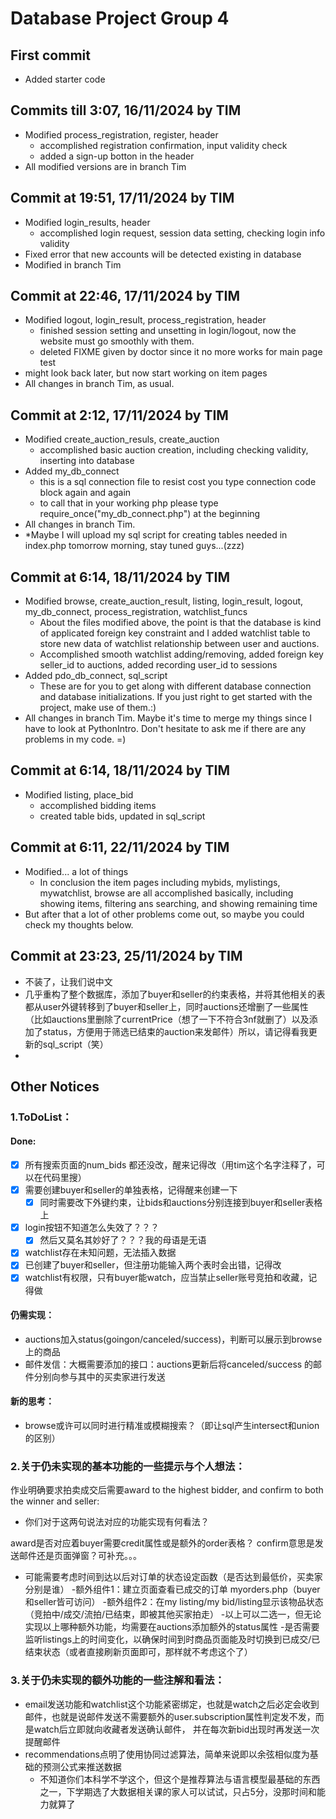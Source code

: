 # Database Project Group 4

## First commit

- Added starter code

## Commits till 3:07, 16/11/2024 by TIM

- Modified process_registration, register, header
    - accomplished registration confirmation, input validity check
    - added a sign-up botton in the header
- All modified versions are in branch Tim

## Commit at 19:51, 17/11/2024 by TIM

- Modified login_results, header
    - accomplished login request, session data setting, checking login info validity
- Fixed error that new accounts will be detected existing in database
- Modified in branch Tim

## Commit at 22:46, 17/11/2024 by TIM

- Modified logout, login_result, process_registration, header
    - finished session setting and unsetting in login/logout, now the website must go smoothly with them.
    - deleted FIXME given by doctor since it no more works for main page test
- might look back later, but now start working on item pages
- All changes in branch Tim, as usual.

## Commit at 2:12, 17/11/2024 by TIM

- Modified create_auction_resuls, create_auction
    - accomplished basic auction creation, including checking validity, inserting into database
- Added my_db_connect
    - this is a sql connection file to resist cost you type connection code block again and again
    -  to call that in your working php please type require_once("my_db_connect.php") at the beginning
- All changes in branch Tim.
- *Maybe I will upload my sql script for creating tables needed in index.php tomorrow morning, stay tuned guys...(zzz)

## Commit at 6:14, 18/11/2024 by TIM

- Modified browse, create_auction_result, listing, login_result, logout, my_db_connect, process_registration, watchlist_funcs
    - About the files modified above, the point is that the database is kind of applicated foreign key constraint and I added watchlist table to store new data of watchlist relationship between user and auctions.
    - Accomplished smooth watchlist adding/removing, added foreign key seller_id to auctions, added recording user_id to sessions
- Added pdo_db_connect, sql_script
    - These are for you to get along with different database connection and database initializations. If you just right to get started with the project, make use of them.:)
- All changes in branch Tim. Maybe it's time to merge my things since I have to look at PythonIntro. Don't hesitate to ask me if there are any problems in my code. =)

## Commit at 6:14, 18/11/2024 by TIM

- Modified listing, place_bid
    - accomplished bidding items
    - created table bids, updated in sql_script

## Commit at 6:11, 22/11/2024 by TIM

- Modified... a lot of things
    - In conclusion the item pages including mybids, mylistings, mywatchlist, browse are all accomplished basically, including showing items, filtering ans searching, and showing remaining time
- But after that a lot of other problems come out, so maybe you could check my thoughts below.

## Commit at 23:23, 25/11/2024 by TIM
- 不装了，让我们说中文
- 几乎重构了整个数据库，添加了buyer和seller的约束表格，并将其他相关的表都从user外键转移到了buyer和seller上，同时auctions还增删了一些属性（比如auctions里删除了currentPrice（想了一下不符合3nf就删了）以及添加了status，方便用于筛选已结束的auction来发邮件）所以，请记得看我更新的sql_script（笑）
- 

## Other Notices
### 1.ToDoList：
#### Done:
- [x] 所有搜索页面的num_bids 都还没改，醒来记得改（用tim这个名字注释了，可以在代码里搜）
- [x] 需要创建buyer和seller的单独表格，记得醒来创建一下
    - [x] 同时需要改下外键约束，让bids和auctions分别连接到buyer和seller表格上
- [x] login按钮不知道怎么失效了？？？
    - [x] 然后又莫名其妙好了？？？我的母语是无语
- [x] watchlist存在未知问题，无法插入数据
- [x] 已创建了buyer和seller，但注册功能输入两个表时会出错，记得改
- [x] watchlist有权限，只有buyer能watch，应当禁止seller账号竞拍和收藏，记得做

#### 仍需实现：
- auctions加入status(goingon/canceled/success)，判断可以展示到browse上的商品
- 邮件发信：大概需要添加的接口：auctions更新后将canceled/success 的邮件分别向参与其中的买卖家进行发送

#### 新的思考：
- browse或许可以同时进行精准或模糊搜索？（即让sql产生intersect和union的区别）

### 2.关于仍未实现的基本功能的一些提示与个人想法：

作业明确要求拍卖成交后需要award to the highest bidder, and confirm to both the winner and seller:
- 你们对于这两句说法对应的功能实现有何看法？

award是否对应着buyer需要credit属性或是额外的order表格？
confirm意思是发送邮件还是页面弹窗？可补充。。。
- 可能需要考虑时间到达以后对订单的状态设定函数（是否达到最低价，买卖家分别是谁）
    -额外组件1：建立页面查看已成交的订单 myorders.php（buyer和seller皆可访问）
    -额外组件2：在my listing/my bid/listing显示该物品状态（竞拍中/成交/流拍/已结束，即被其他买家拍走）
        -以上可以二选一，但无论实现以上哪种额外功能，均需要在auctions添加额外的status属性
    -是否需要监听listings上的时间变化，以确保时间到时商品页面能及时切换到已成交/已结束状态（或者直接刷新页面即可，那样就不考虑这个了）

### 3.关于仍未实现的额外功能的一些注解和看法：
- email发送功能和watchlist这个功能紧密绑定，也就是watch之后必定会收到邮件，也就是说邮件发送不需要额外的user.subscription属性判定发不发，而是watch后立即就向收藏者发送确认邮件， 并在每次新bid出现时再发送一次提醒邮件
- recommendations点明了使用协同过滤算法，简单来说即以余弦相似度为基础的预测公式来推送数据
    - 不知道你们本科学不学这个，但这个是推荐算法与语言模型最基础的东西之一，下学期选了大数据相关课的家人可以试试，只占5分，没那时间和能力就算了